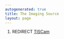 ```yaml
---
autogenerated: true
title: The Imaging Source
layout: page
---
```


1.  REDIRECT [TISCam](TISCam "wikilink")
